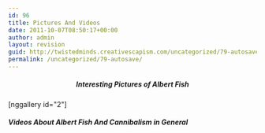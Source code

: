 ```yaml
---
id: 96
title: Pictures And Videos
date: 2011-10-07T08:50:17+00:00
author: admin
layout: revision
guid: http://twistedminds.creativescapism.com/uncategorized/79-autosave/
permalink: /uncategorized/79-autosave/
---
```

<p class="dropcap-first">
  <h5 style="text-align: center;">
    Interesting Pictures of Albert Fish
  </h5>[nggallery id="2"]
  
  <h5>
    Videos About Albert Fish And Cannibalism in General
  </h5>
  
  <div class="center" style="text-align: center;">
  </div>